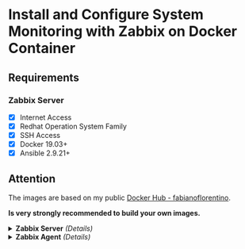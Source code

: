 # **Install and Configure System Monitoring with Zabbix on Docker Container**

## **Requirements**

### **Zabbix Server**

* [x] Internet Access
* [x] Redhat Operation System Family
* [x] SSH Access
* [x] Docker 19.03+
* [x] Ansible 2.9.21+

## **Attention**

The images are based on my public [Docker Hub - fabianoflorentino](https://hub.docker.com/u/fabianoflorentino).

**Is very strongly recommended to build your own images.**

<details>
  <summary><b>Zabbix Server</b> <em>(Details)</em></summary>

Create new inventory:

```shell
cd inventories
cp sample <NEW INVENTORY>
```

#### **Inventory File**

Edit the file **hosts.yml** on **\<NEW INVENTORY>**

```yaml
---
all:
  vars:
    zabbix_web_server_name: "LAB ZABBIX SERVER" # Name of the Zabbix web server
    zabbix_server_ip:                           # IP of the Zabbix server
    zabbix_agent_port:                          # Port of the Zabbix agent
    mysql_zbx_db_pwd: ""                        # Password of the Zabbix database
    mysql_root_pwd: ""                          # Password of the root user of the MySQL server
  hosts:
    zabbix-server:
      ansible_host:                             # IP of the Zabbix server
  children:
    server:
      hosts:                                    # List of hosts for the Zabbix server
        zabbix-server:
    agent_linux:                                # List of hosts for the Zabbix agent on Linux
      hosts:
    agent_windows:                              # List of hosts for the Zabbix agent on Windows
      hosts:
```

#### **Test the Inventory File**

```shell
ansible -i inventories/lab/hosts.yml zabbix-server -u root -k -m ping
SSH password: 

zabbix-server | SUCCESS => {
    "ansible_facts": {
        "discovered_interpreter_python": "/usr/bin/python"
    },
    "changed": false,
    "ping": "pong"
}
```

#### **Install Zabbix Server**

```shell
ansible-playbook -i inventories/lab/hosts.yml -u root -k zabbix-server.yml
```

![img0](./docs/img/img0.png)

#### **idempotent**

This playbook will not be executed again if the log files already exist.

The logs file are:

* **/tmp/aix_check.log**
* **/tmp/hostid_check.log**
* **/tmp/ssl_check.log**
* **/tmp/zabbix_custom.log**
* **/tmp/zbx_hostgroup.out**

#### **Roles**

#### **common**

* [x] Ajustando o Hostname
* [x] Atualizando /etc/hosts
* [x] Habilitando IP Forward
* [x] Atulizando o Sistema
* [x] Instalando pacotes essenciais
* [x] Modulo Pip
* [x] Verificando pre requisitos
* [x] Verificando se o repositorio Docker existe
* [x] Habilitando o repositorio do Docker
* [x] Instalando o Docker
* [x] Habilitando o Servico do Docker

#### **mysql**

* [x] Verificando se o container existe
* [x] Download da imagem
* [x] Criando Network
* [x] Criando volume
* [x] Iniciando o Container

#### **server**

* [x] Verificando se o container existe
* [x] Download da imagem
* [x] Criando volume
* [x] Iniciando o Container (server)
* [x] Zabbix Agent
* [x] Iniciando o Container (agent)

#### **web**

* [x] Verificando se o container existe (web)
* [x] Download da imagem (web)
* [x] Criando volume (web)
* [x] Iniciando o Container (web)

#### **grafana**

* [x] Verificando se o container existe (grafana)
* [x] Download da imagem (grafana)
* [x] Iniciando o Container (grafana)

#### **custom**

* [x] Aguardando o Zabbix Web
* [x] Zabbix Custom - Verificando as customizações do Zabbix
* [x] Token - Copiando o script para gerar o token
* [x] Token - Gerando um token de autenticação
* [x] Token - Removendo Scripts Temporários de Customização
* [x] HostID - Copiando o script para gerar o hostid
* [x] HostID - Gerando um token de autenticação
* [x] HostID - Removendo Scripts Temporários de Customização
* [x] Slack Alerts - Disponibilizando Scripts
* [x] Slack Alerts - Copiando o script para o zabbix server
* [x] Slack Alerts - Criando Media para Alerta
* [x] Slack Alerts - Removendo Scripts Temporários
* [x] Resultado da criação do Slack Alert
* [x] Slack Alerts - Configurando log
* [x] Slack Alerts - Gerando log
* [x] Auto Registro Linux - Copiando o script para gerar o auto regitro
* [x] Auto Registro Linux - Criando Auto Registro de Servidores Linux
* [x] Auto Registro Linux - Resultado da criação do Auto Registro de Servidores Linux
* [x] Auto Registro Linux - Removendo Scripts Temporários
* [x] Auto Registro Windows - Copiando o script para gerar o auto regitro
* [x] Auto Registro Windows - Criando Auto Registro de Servidores Windows
* [x] Resultado da criação do Auto Registro de Servidores Windows no Zabbix
* [x] Auto Registro Windows - Removendo Scripts Temporários de Customização
* [x] Reporte de Problemas - Copiando o script para gerar o reporte de problemas
* [x] Reporte de Problemas - Criando Slack Reporte de Problemas
* [x] Resultado da criação do Slack Report de Problema
* [x] Reporte de Problemas - Removendo Scripts Temporários
* [x] SSL Check - Disponibilizando Scripts
* [x] SSL Check - Copiando os scripts para o zabbix server
* [x] SSL Check - Removendo Scripts Temporários de Customização
* [x] SSL Check - Configurando log
* [x] SSL Check - Gerando log
* [x] Criação de Item - Copiando Script Adapterfail
* [x] Criação de Item - Criando o Item Adapterfail
* [x] Criação de Item - Resultado da criação do Adapterfail
* [x] Criação de Item - Configurando log
* [x] Criação de Item - Copiando Script Bootlist
* [x] Criação de Item - Resultado da criação do Bootlist
* [x] Criação de Item - Configurando log
* [x] Criação de Item - Gerando log
* [x] Criação de Item - Removendo Scripts Adapterfail
* [x] Criação de Item - Removendo Scripts Bootlist
* [x] HostID - Configurando log
* [x] Removendo Primeiro Registro Zabbix server - Copiando Script
* [x] Removendo Primeiro Registro Zabbix server - Deletando o Primeiro Registro "Zabbix server"
* [x] Removendo Primeiro Registro Zabbix server - Resultado da remoção
* [x] HostID - Removendo Scripts zbx_del_first_zbxsrv

## **Screenshots**

![img1](./docs/img/img1.png)
![img2](./docs/img/img2.png)
![img3](./docs/img/img3.png)
![img4](./docs/img/img4.png)
![img5](./docs/img/img5.png)
![img6](./docs/img/img6.png)

</details>

<details>
    <summary><b>Zabbix Agent</b> <em>(Details)</em></summary>
</details>
